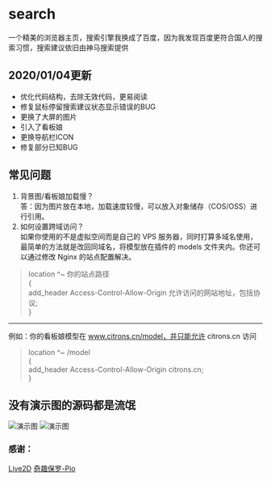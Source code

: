 # search
一个精美的浏览器主页，搜索引擎我换成了百度，因为我发现百度更符合国人的搜索习惯，搜索建议依旧由神马搜索提供

## 2020/01/04更新
  - 优化代码结构，去除无效代码，更易阅读
  - 修复鼠标停留搜索建议状态显示错误的BUG
  - 更换了大屏的图片
  - 引入了看板娘
  - 更换导航栏ICON
  - 修复部分已知BUG

## 常见问题

 1. 背景图/看板娘加载慢？<br>
  答：因为图片放在本地，加载速度较慢，可以放入对象储存（COS/OSS）进行引用。<br>
 2. 如何设置跨域访问？<br>
 如果你使用的不是虚拟空间而是自己的 VPS 服务器，同时打算多域名使用，最简单的方法就是改回同域名，将模型放在插件的 models 文件夹内。你还可以通过修改 Nginx 的站点配置解决。<br>
 > location ^~ 你的站点路径 <br>
 > {<br>
 >    add_header Access-Control-Allow-Origin 允许访问的网站地址，包括协议;<br>
 > }<br>
------------
例如：你的看板娘模型在 www.citrons.cn/model，并只能允许 citrons.cn 访问

 > location ^~ /model<br>
 > {<br>
 >   add_header Access-Control-Allow-Origin citrons.cn;<br>
 > }<br>


## 没有演示图的源码都是流氓

![演示图](https://i.loli.net/2020/01/04/J3rUoWS7l1pX6wz.png)
![演示图](http://wx1.sinaimg.cn/large/006DcXfEgy1fzld8gnu7aj30u01o0aof.jpg)

### 感谢：
  [Live2D](https://www.live2d.com/)
  [奇趣保罗-Pio](https://docs.paul.ren/pio/#/)


